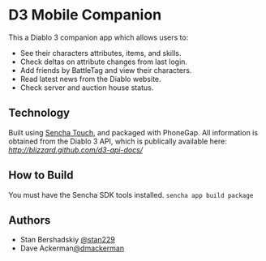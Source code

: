 # D3 Mobile Companion
This a Diablo 3 companion app which allows users to:
- See their characters attributes, items, and skills.
- Check deltas on attribute changes from last login.
- Add friends by BattleTag and view their characters.
- Read latest news from the Diablo website.
- Check server and auction house status.

## Technology
Built using [Sencha Touch](http://sencha.com/touch), and packaged with PhoneGap.
All information is obtained from the Diablo 3 API, which is publically available here:
*http://blizzard.github.com/d3-api-docs/*

## How to Build
You must have the Sencha SDK tools installed.
`sencha app build package`

## Authors
- Stan Bershadskiy [@stan229](http://twitter.com/stan229)
- Dave Ackerman[@dmackerman](http://twitter.com/dmackerman)
